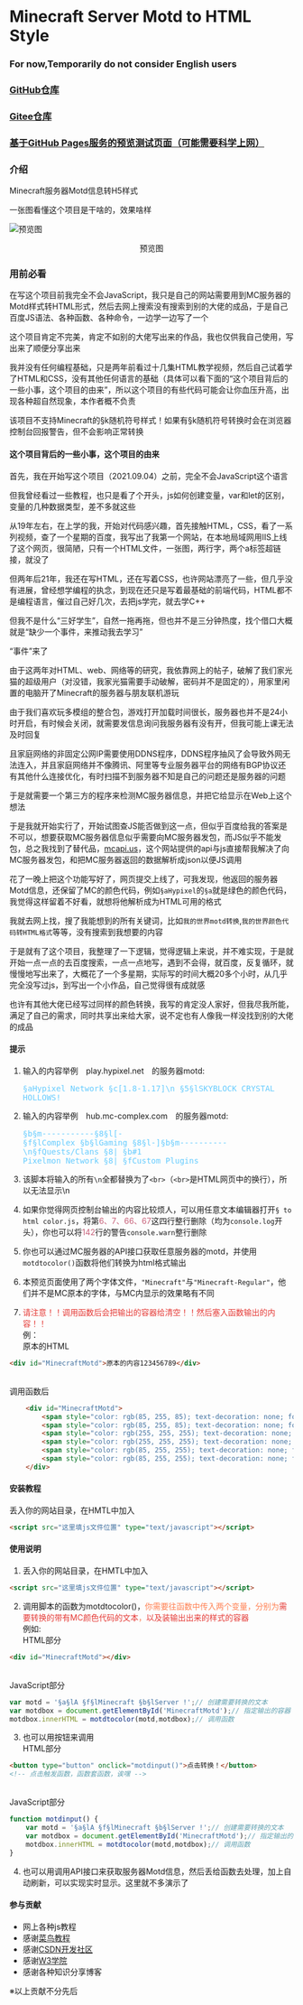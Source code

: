 # Minecraft Server Motd to HTML Style

### For now,Temporarily do not consider English users

### [GitHub仓库](https://github.com/KazegaFuHua/Minecraft-server-Motd-Color-cod-to-HTML-style)
### [Gitee仓库](https://gitee.com/xcfuhua/Minecraft-server-Motd-Color-cod-to-HTML-style)
### [基于GitHub Pages服务的预览测试页面（可能需要科学上网）](https://kazegafuhua.github.io/Minecraft-server-Motd-Color-cod-to-HTML-style/)

### 介绍
Minecraft服务器Motd信息转H5样式

一张图看懂这个项目是干啥的，效果啥样

![预览图](/preview.jpg)
<center>预览图</center>

### 用前必看
在写这个项目前我完全不会JavaScript，我只是自己的网站需要用到MC服务器的Motd样式转HTML形式，然后去网上搜索没有搜索到别的大佬的成品，于是自己百度JS语法、各种函数、各种命令，一边学一边写了一个

这个项目肯定不完美，肯定不如别的大佬写出来的作品，我也仅供我自己使用，写出来了顺便分享出来

我并没有任何编程基础，只是两年前看过十几集HTML教学视频，然后自己试着学了HTML和CSS，没有其他任何语言的基础（具体可以看下面的“这个项目背后的一些小事，这个项目的由来”，所以这个项目的有些代码可能会让你血压升高，出现各种超自然现象，本作者概不负责

该项目不支持Minecraft的§k随机符号样式！如果有§k随机符号转换时会在浏览器控制台回报警告，但不会影响正常转换
#### 这个项目背后的一些小事，这个项目的由来
首先，我在开始写这个项目（2021.09.04）之前，完全不会JavaScript这个语言

但我曾经看过一些教程，也只是看了个开头，js如何创建变量，var和let的区别，变量的几种数据类型，差不多就这些

从19年左右，在上学的我，开始对代码感兴趣，首先接触HTML，CSS，看了一系列视频，查了一个星期的百度，我写出了我第一个网站，在本地局域网用IIS上线了这个网页，很简陋，只有一个HTML文件，一张图，两行字，两个a标签超链接，就没了

但两年后21年，我还在写HTML，还在写着CSS，也许网站漂亮了一些，但几乎没有进展，曾经想学编程的执念，到现在还只是写着最基础的前端代码，HTML都不是编程语言，催过自己好几次，去把js学完，就去学C++

但我不是什么“三好学生”，自然一拖再拖，但也并不是三分钟热度，找个借口大概就是“缺少一个事件，来推动我去学习”

“事件”来了

由于这两年对HTML、web、网络等的研究，我依靠网上的帖子，破解了我们家光猫的超级用户（对没错，我家光猫需要手动破解，密码并不是固定的），用家里闲置的电脑开了Minecraft的服务器与朋友联机游玩

由于我们喜欢玩多模组的整合包，游戏打开加载时间很长，服务器也并不是24小时开启，有时候会关闭，就需要发信息询问我服务器有没有开，但我可能上课无法及时回复

且家庭网络的非固定公网IP需要使用DDNS程序，DDNS程序抽风了会导致外网无法连入，并且家庭网络并不像腾讯、阿里等专业服务器平台的网络有BGP协议还有其他什么连接优化，有时扫描不到服务器不知是自己的问题还是服务器的问题

于是就需要一个第三方的程序来检测MC服务器信息，并把它给显示在Web上这个想法

于是我就开始实行了，开始试图查JS能否做到这一点，但似乎百度给我的答案是不可以，想要获取MC服务器信息似乎需要向MC服务器发包，而JS似乎不能发包，总之我找到了替代品，[mcapi.us](https://mcapi.us/)，这个网站提供的api与js直接帮我解决了向MC服务器发包，和把MC服务器返回的数据解析成json以便JS调用

花了一晚上把这个功能写好了，网页提交上线了，可我发现，他返回的服务器Motd信息，还保留了MC的颜色代码，例如`§aHypixel`的`§a`就是绿色的颜色代码，我觉得这样留着不好看，就想将他解析成为HTML可用的格式

我就去网上找，搜了我能想到的所有关键词，比如`我的世界motd转换`,`我的世界颜色代码转HTML格式`等等，没有搜索到我想要的内容

于是就有了这个项目，我整理了一下逻辑，觉得逻辑上来说，并不难实现，于是就开始一点一点的去百度搜索，一点一点地写，遇到不会得，就百度，反复循环，就慢慢地写出来了，大概花了一个多星期，实际写的时间大概20多个小时，从几乎完全没写过js，到写出一个小作品，自己觉得很有成就感

也许有其他大佬已经写过同样的颜色转换，我写的肯定没人家好，但我尽我所能，满足了自己的需求，同时共享出来给大家，说不定也有人像我一样没找到别的大佬的成品

#### 提示
1. 输入的内容举例&emsp;play.hypixel.net&emsp;的服务器motd:<pre style="white-space: pre-wrap;color: #66ccff;">             §aHypixel Network  §c[1.8-1.17]\n          §5§lSKYBLOCK CRYSTAL HOLLOWS!</pre>

2. 输入的内容举例&emsp;hub.mc-complex.com&emsp;的服务器motd:<pre style="white-space: pre-wrap;color: #66ccff;">§b§m-----------§8§l[- §f§lComplex §b§lGaming §8§l-]§b§m----------\n§fQuests/Clans §8| §b#1 Pixelmon Network §8| §fCustom Plugins</pre></p>

3. 该脚本将输入的所有`\n`全都替换为了`<br>`（`<br>`是HTML网页中的换行），所以无法显示\n

4. 如果你觉得网页控制台输出的内容比较烦人，可以用任意文本编辑器打开`§ to html color.js`，将第<font color="#c76079">6、7、66、67</font>这四行整行删除（均为`console.log`开头），你也可以将<font color="#c76079">142</font>行的警告`console.warn`整行删除

5. 你也可以通过MC服务器的API接口获取任意服务器的motd，并使用`motdtocolor()`函数将他们转换为html格式输出

6. 本预览页面使用了两个字体文件，`"Minecraft"`与`"Minecraft-Regular"`，他们并不是MC原本的字体，与MC内显示的效果略有不同

7. <font color="#e53935">请注意！！调用函数后会把输出的容器给清空！！然后塞入函数输出的内容！！</font>
<br>例：
<br>原本的HTML
```html
<div id="MinecraftMotd">原本的内容123456789</div>
```
<br>调用函数后
```html
	<div id="MinecraftMotd">
		<span style="color: rgb(85, 255, 85); text-decoration: none; font-style: normal; font-family: &quot;Minecraft R&quot;; white-space: pre;"></span>
		<span style="color: rgb(85, 255, 85); text-decoration: none; font-style: normal; font-family: Minecraft; white-space: pre;">A </span>
		<span style="color: rgb(255, 255, 255); text-decoration: none; font-style: normal; font-family: &quot;Minecraft R&quot;; white-space: pre;"></span>
		<span style="color: rgb(255, 255, 255); text-decoration: none; font-style: normal; font-family: Minecraft; white-space: pre;">Minecraft </span>
		<span style="color: rgb(85, 255, 255); text-decoration: none; font-style: normal; font-family: &quot;Minecraft R&quot;; white-space: pre;"></span>
		<span style="color: rgb(85, 255, 255); text-decoration: none; font-style: normal; font-family: Minecraft; white-space: pre;">Server !</span>
	</div>
```

#### 安装教程
丢入你的网站目录，在HMTL中加入
```html
<script src="这里填js文件位置" type="text/javascript"></script>
```

#### 使用说明
1.  丢入你的网站目录，在HMTL中加入
```html
<script src="这里填js文件位置" type="text/javascript"></script>
```
2. 调用脚本的函数为motdtocolor()，<font color="#ff7f50">你需要往函数中传入两个变量，分别为<font color="#e53935">需要转换的带有MC颜色代码的文本</font>，<font color="#e53935">以及装输出出来的样式的容器</font></font>
<br>例如:
<br>HTML部分
```html
<div id="MinecraftMotd"></div>
```
<br>JavaScript部分
```javascript
var motd = '§a§lA §f§lMinecraft §b§lServer !';// 创建需要转换的文本
var motdbox = document.getElementById('MinecraftMotd');// 指定输出的容器
motdbox.innerHTML = motdtocolor(motd,motdbox);// 调用函数
```
3. 也可以用按钮来调用
<br>HTML部分
```html
<button type="button" onclick="motdinput()">点击转换！</button>
<!-- 点击触发函数，函数套函数，诶嘿 -->
```
<br>JavaScript部分
```javascript
function motdinput() {
	var motd = '§a§lA §f§lMinecraft §b§lServer !';// 创建需要转换的文本
	var motdbox = document.getElementById('MinecraftMotd');// 指定输出的容器
	motdbox.innerHTML = motdtocolor(motd,motdbox);// 调用函数
}
```
4. 也可以用调用API接口来获取服务器Motd信息，然后丢给函数去处理，加上自动刷新，可以实现实时显示。这里就不多演示了

#### 参与贡献
- 网上各种js教程
- 感谢[菜鸟教程](https://www.runoob.com)
- 感谢[CSDN开发社区](https://www.csdn.net/)
- 感谢[W3学院](https://www.w3school.com.cn/)
- 感谢各种知识分享博客

※以上贡献不分先后